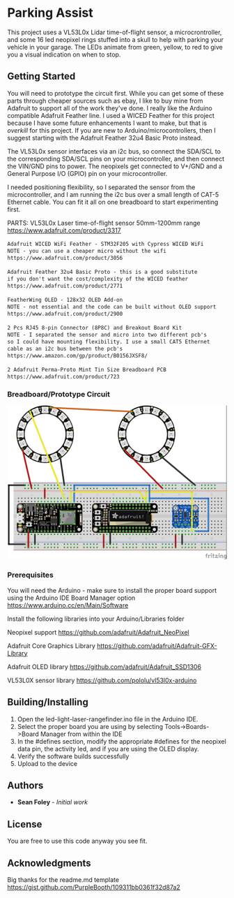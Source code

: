 # Parking Assist

This project uses a VL53L0x Lidar time-of-flight sensor, a microcrontroller, and some 16 led neopixel rings stuffed
into a skull to help with parking your vehicle in your garage.  The LEDs animate from green, yellow, to red to 
give you a visual indication on when to stop.

## Getting Started

You will need to prototype the circuit first.  While you can get some of these parts through cheaper sources such as ebay,
I like to buy mine from Adafruit to support all of the work they've done.  I really like the Arduino compatible
Adafruit Feather line.  I used a WICED Feather for this project because I have some future enhancements I want to make,
but that is *overkill* for this project.  If you are new to Arduino/microcontrollers, then I suggest starting
with the Adafruit Feather 32u4 Basic Proto instead.

The VL53L0x sensor interfaces via an i2c bus, so connect the SDA/SCL to the corresponding SDA/SCL pins on your 
microcontroller, and then connect the VIN/GND pins to power.  The neopixels get connected to V+/GND and a
General Purpose I/O (GPIO) pin on your microcontroller.   

I needed positioning flexibility, so I separated the sensor from the microcontroller, and I am running the i2c bus over
a small length of CAT-5 Ethernet cable.  You can fit it all on one breadboard to start experimenting first.

PARTS:
    VL53L0x Laser time-of-flight sensor 50mm-1200mm range
    https://www.adafruit.com/product/3317
    
    Adafruit WICED WiFi Feather - STM32F205 with Cypress WICED WiFi
    NOTE - you can use a cheaper micro without the wifi
    https://www.adafruit.com/product/3056

    Adafruit Feather 32u4 Basic Proto - this is a good substitute
    if you don't want the cost/complexity of the WICED feather
    https://www.adafruit.com/product/2771

    FeatherWing OLED - 128x32 OLED Add-on 
    NOTE - not essential and the code can be built without OLED support
    https://www.adafruit.com/product/2900

    2 Pcs RJ45 8-pin Connector (8P8C) and Breakout Board Kit 
    NOTE - I separated the sensor and micro into two different pcb's
    so I could have mounting flexibility. I use a small CAT5 Ethernet
    cable as an i2c bus between the pcb's
    https://www.amazon.com/gp/product/B0156JXSF8/

    2 Adafruit Perma-Proto Mint Tin Size Breadboard PCB
    https://www.adafruit.com/product/723

### Breadboard/Prototype Circuit

![breadboard circuit diagram](./img/park-assist-breadboarded-circuit.jpg)

### Prerequisites

You will need the Arduino - make sure to install the proper board
support using the Arduino IDE Board Manager option
https://www.arduino.cc/en/Main/Software

Install the following libraries into your Arduino/Libraries folder

Neopixel support
https://github.com/adafruit/Adafruit_NeoPixel

Adafruit Core Graphics Library
https://github.com/adafruit/Adafruit-GFX-Library

Adafruit OLED library
https://github.com/adafruit/Adafruit_SSD1306

VL53L0X sensor library 
https://github.com/pololu/vl53l0x-arduino


## Building/Installing

1.  Open the led-light-laser-rangefinder.ino file in the Arduino IDE.
1.  Select the proper board you are using by selecting Tools->Boards->Board Manager from within the IDE
1.  In the #defines section, modify the appropriate #defines for the neopixel data pin, the activity led, and if you are using the OLED display.
1.  Verify the software builds successfully
1.  Upload to the device

## Authors

* **Sean Foley** - *Initial work*


## License

You are free to use this code anyway you see fit.

## Acknowledgments

Big thanks for the readme.md template
https://gist.github.com/PurpleBooth/109311bb0361f32d87a2